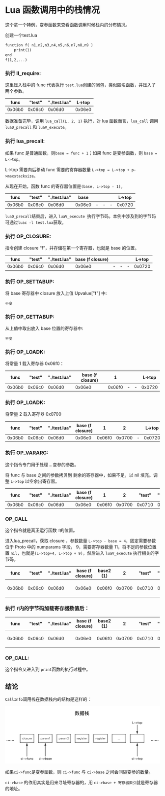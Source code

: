 # Lua 函数调用中的栈情况

这个拿一个特例，变参函数来查看函数调用时候栈内的分布情况。

创建一个test.lua

```
function f( n1,n2,n3,n4,n5,n6,n7,n8,n9 )
	print(1)
end
f(1,2,...) 
```



### 执行 ll_require:

这里压入栈中的 func 代表执行 `test.lua`创建的闭包，类似匿名函数，并压入了两个参数。

| func   | "test" | "./test.lua" | L->top |
| ------ | ------ | ------------ | ------ |
| 0x06b0 | 0x06c0 | 0x06d0       | 0x06e0 |

数据准备完毕，调用 `lua_call(L, 2, 1)` 执行，对 lua 函数而言，`lua_call` 调用 `luaD_precall` 和 `luaV_execute`。

### 执行 lua_precall:

如果 func 是普通函数，则`base = func + 1`；如果 func 是变参函数，则 `base = L->top`。

 L->top 需要向后移动 func 需要的寄存器数量 `L->top = L->top + p->maxstacksize`。

从现在开始，函数 func 的寄存器位置是`(base, L->top - 1)`。

| func   | "test" | "./test.lua" | base   |      |      |      | L->top |
| ------ | ------ | ------------ | ------ | ---- | ---- | ---- | ------ |
| 0x06b0 | 0x06c0 | 0x06d0       | 0x06e0 | -    | -    | -    | 0x0720 |

`luaD_precall`结束后，进入 `luaV_execute `执行字节码。本例中涉及到的字节码可通过`luac -l test.lua`获取。

### 执行 OP_CLOSURE:

指令创建 closure “f”，并存储在第一个寄存器，也就是 base 的位置。

| func   | "test" | "./test.lua" | base (f closure) |      |      |      | L->top |
| ------ | ------ | ------------ | ---------------- | ---- | ---- | ---- | ------ |
| 0x06b0 | 0x06c0 | 0x06d0       | 0x06e0           | -    | -    | -    | 0x0720 |

### 执行 OP_SETTABUP:

将 base 寄存器中 closure 放入上值 Upvalue["f"] 中:

```
不变
```



### 执行 OP_GETTABUP:

从上值中取出放入 base 位置的寄存器中:

```
不变
```



### 执行 OP_LOADK:

将常量 1 载入寄存器 0x06f0：


| func   | "test" | "./test.lua" | base (f closure) | 1      |      |      | L->top |
| ------ | ------ | ------------ | ---------------- | ------ | ---- | ---- | ------ |
| 0x06b0 | 0x06c0 | 0x06d0       | 0x06e0           | 0x06f0 | -    | -    | 0x0720 |


### 执行 OP_LOADK:

将常量 2 载入寄存器 0x0700

| func   | "test" | "./test.lua" | base (f closure) | 1      | 2      |      | L->top |
| ------ | ------ | ------------ | ---------------- | ------ | ------ | ---- | ------ |
| 0x06b0 | 0x06c0 | 0x06d0       | 0x06e0           | 0x06f0 | 0x0700 | -    | 0x0720 |



### 执行 OP_VARARG:

这个指令专门用于处理 `…` 变参的参数。

将 func 与 base 之间的参数拷贝到 剩余的寄存器中，如果不足，以 nil 填充。调整 `L->top` 以空余出寄存器。

| func   | "test" | "./test.lua" | base (f closure) | 1      | 2      | "test" | "./test.lua" | L->top |
| ------ | ------ | ------------ | ---------------- | ------ | ------ | ------ | ------------ | ------ |
| 0x06b0 | 0x06c0 | 0x06d0       | 0x06e0           | 0x06f0 | 0x0700 | 0x0710 | 0x0720       | 0x0730 |

### OP_CALL

这个指令就是真正运行函数 `f`的位置。

进入lua_precall，获取 closure ，参数数量 `L->top - base = 4`，固定需要参数位于 Proto 中的 numparams 字段， 9，需要寄存器数量 11，将不足的参数位置置 `nil`，也就是`(L->top+4, L->top + 9)`，然后进入 `luaV_execute` 执行相关的字节码。

| func   | "test" | "./test.lua" | base (f closure) | base2 (1) | 2      | "test" | "./test.lua" | nil             | 寄存器  | 寄存器 | L->top |
| ------ | ------ | ------------ | ---------------- | --------- | ------ | ------ | ------------ | --------------- | ------ | ------ | ------ |
| 0x06b0 | 0x06c0 | 0x06d0       | 0x06e0           | 0x06f0    | 0x0700 | 0x0710 | 0x0720       | 0x0730 - 0x0770 | 0x0780 | 0x0790 | 0x07a0 |



### 执行 `f`内的字节码加载寄存器数值后：

| func   | "test" | "./test.lua" | base (f closure) | base2 (1) | 2      | "test" | "./test.lua" | 5个nil          | print  | 1      | L->top |
| ------ | ------ | ------------ | ---------------- | --------- | ------ | ------ | ------------ | --------------- | ------ | ------ | ------ |
| 0x06b0 | 0x06c0 | 0x06d0       | 0x06e0           | 0x06f0    | 0x0700 | 0x0710 | 0x0720       | 0x0730 - 0x0770 | 0x0780 | 0x0790 | 0x07a0 |

### OP_CALL:

这个指令又进入到 `print`函数的执行过程中。



## 结论

`CallInfo`调用栈在数据栈内的结构是这样的：

![Lua Table New Key](https://raw.githubusercontent.com/voidyucong/Learn-Lua-Source-Code/master/pic/Lua%20CallInfo%20stack.png)

如果`ci->func`是变参函数，则 `ci->func` 与 `ci->base` 之间会间隔变参的数量。

`ci->base` 的作用其实是用来寻址寄存器的，用 `ci->base + 寄存器索引`就是寄存器的地址。
